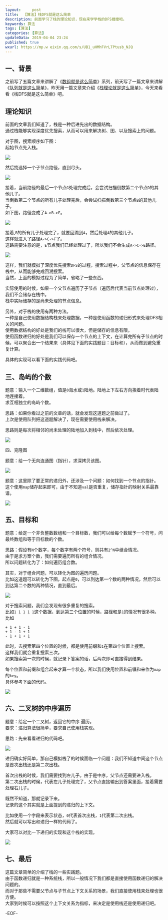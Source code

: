 ```yaml
---   
layout:     post  
title:  【算法】栈DFS就是这么简单  
description: 前面学习了栈的理论知识，现在来学学栈的DFS搜搜吧。  
keywords: 算法  
tags: [算法]    
categories: [算法]  
updateData: 2019-04-04 23:24   
published: true 
wxurl: https://mp.w eixin.qq.com/s/UB1_uHMhFVrLTPtusb_NJQ  
---  
```



## 一、背景  


之前写了五篇文章来讲解了《[数组就是这么简单](https://mp.weixin.qq.com/s/n_B38CXxmvsOl7FZxyPKgA)》系列，前天写了一篇文章来讲解《[队列就是这么简单](https://mp.weixin.qq.com/s/n_B38CXxmvsOl7FZxyPKgA)》，昨天用一篇文章来介绍《[栈理论就是这么简单](https://mp.weixin.qq.com/s/natRB_8e8sSPnkOgxDR8jg)》，今天来看看《栈DFS就是这么简单》吧。


## 理论知识  


前面的文章我们知道了，栈是一种后进先出的数据结构。  
通过栈能够实现深度优先搜索，从而可以用来解决树、图、以及搜索上的问题。  


对于图，搜索顺序如下图：  
起始节点先入栈。  


![](/images/2019/04/leetcode-stack-dfs-001.png)  


然后找选择一个子节点路径，直到尽头。  


![](/images/2019/04/leetcode-stack-dfs-002.png)  


接着，当前路径的最后一个节点`G`处理完成后，会尝试扫描倒数第二个节点`D`的其他儿子。  
当倒数第二个节点的所有儿子处理完后，会尝试扫描倒数第三个节点`B`的其他儿子。  
如下图，路径变成了`A->B->E`。  


![](/images/2019/04/leetcode-stack-dfs-003.png)  


接着,`B`的所有儿子处理完了，就要回溯到`A`，然后处理`A`的其他儿子。  
这样就进入了路径`A->C->F`了。  
这路需要注意的是，`E`节点我们已经处理过了，所以我们不会生成`A->C->E`路径。  


![](/images/2019/04/leetcode-stack-dfs-004.png)  


这样，我们就模拟了深度优先搜索`DFS`的过程，搜索过程中，父节点的信息保存在栈中，从而能够完成回溯搜索。  
当然，上面的模拟过程为了简单，省略了一些东西。  


实际使用的时候，如果一个父节点遍历了子节点（遍历后代表当前节点处理过），我们不会储存在栈中。  
栈中实际储存的是尚未处理的节点信息。  


另外，对于栈的使用有两种方法。  
一种是自己使用数据结构栈来处理数据，一种是使用函数的递归形式来处理DFS相关的问题。  
使用数据结构的好处是我们的栈可以很大，但是储存的信息有限。  
使用函数递归的好处是我们可以保存一个节点的上下文，在计算完所有子节点的时候，可以聚合出一个结果来（具体见下面的实践题目：目标和），从而做到避免重复计算。  


具体的实现可以看下面的实践代码吧。  


## 三、岛屿的个数  


题意：输入一个二维数组，值是`0`海水或`1`陆地。陆地上下左右方向挨着时代表陆地连接着。  
求互相独立的岛屿个数。  


思路：如果你看过之前的文章的话，就会发现这道题之前做过了。  
上次是使用队列把这道题解决了，现在需要使用栈来解决。  


思路则是每次将相邻的尚未处理的陆地加入到栈中，然后依次处理。  


![](/images/2019/04/leetcode-stack-dfs-005.png)  


四、克隆图  


题意：给一个无向连通图（指针），求深拷贝该图。  


![](/images/2019/04/leetcode-stack-dfs-006.png)  


题意：这里除了要正常的递归外，还涉及一个问题：如何找到一个节点的指针。  
这个使用`map`储存起来即可，由于不知道`val`是否重复，储存指针的映射关系最靠谱。  


![](/images/2019/04/leetcode-stack-dfs-007.png)  


## 五、目标和  

题意：给定一个非负整数数组和一个目标数，我们可以给每个数赋予一个符号，问最终数组和等于目标数的个数。  



思路：假设有`N`个数字，每个数字有两个符号，则共有`2^N`中组合情况。  
由于是求方案个数，我们需要遍历所有的组合情况。  
所以问题转化为了：如何遍历组合数。  


其实，对于组合问题，可以转化为图的遍历问题。  
比如这道题可以转化为下图，起点是`0`，可以到达第一个数的两种情况，然后可以到达第二个数的两种情况，直到最后。  


![](/images/2019/04/leetcode-stack-dfs-008.png)  


对于搜索问题，我们会发现有很多重复的搜索。  
比如`1 1 1 1 1`这个数据，到达第三个位置的时候，路径和是`1`的情况有很多种。  
比如  


```
+ 1 + 1 - 1
+ 1 - 1 + 1
- 1 + 1 + 1
```

此时，去搜索第四个位置的时候，都是使用前缀和`1`在第四个位置上搜索。  
这样我们就会重复搜索三次。  
如果搜索第一次的时候，就记录下答案的话，后两次即可直接得到结果。  


每个位置和前缀和组合起来才算一个状态，所以我们使用位置和前缀和来作为`map`的`key`。  
具体参考下面的代码。  


![](/images/2019/04/leetcode-stack-dfs-009.png)  


## 六、二叉树的中序遍历  


题意：给定一个二叉树，返回它的中序 遍历。  
要求：递归算法很简单，要求自己使用栈实现。  


思路：先来看看递归的代码吧。  


![](/images/2019/03/leetcode-stack-dfs-010.png)  


递归确实好简单，那自己模拟栈了的时候面临一个问题：我们不知道中间这个节点是首次出栈还是第二次出栈。  


首次出栈的时候，我们需要找到左儿子。由于是中序，父节点还需要进入栈。  
第二次出栈的时候，代表左儿子处理完了，父节点直接输出到答案里面，接着需要处理右儿子。  


既然不知道，那就记录下来。  
记录的这个其实就是上面提到的递归的上下文。  


比如使用一个字段来表示状态，`0`代表首次出栈，`1`代表第二次出栈。  
然后就可以写出和递归一样的代码了。  


大家可以对比一下递归的实现和这个栈的实现。  


![](/images/2019/04/leetcode-stack-dfs-011.png)  



## 七、最后  


这篇文章简单的介绍了栈的一些实践题。  
由于函数递归就是一种系统栈，所以一般情况下我们都是直接使用函数递归的解决问题的。  
而对于那些不需要父节点与子节点上下文关系的场景，我们直接使用栈来处理也很方便。  
大家到时候可以按照这个上下文关系为指标，来决定是使用栈还是使用递归吧。  


-EOF-  


